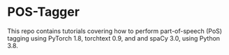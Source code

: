 # POS-Tagger
This repo contains tutorials covering how to perform part-of-speech (PoS) tagging using PyTorch 1.8, torchtext 0.9, and and spaCy 3.0, using Python 3.8.
